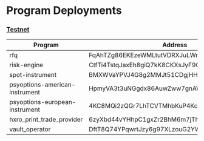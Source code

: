 # Program Deployments

### [Testnet](https://testnet.convergence.so)

| Program                        | Address                                      | Upgrade Authority                            |
| ------------------------------ | -------------------------------------------- | -------------------------------------------- |
| rfq                            | FqAhTZg86EKEzeWMLtutVDRXJuLWrey7oDHr3Au6RFdo | FaxEp61FTzibAkXqmVeiEfev9pj1mrrbbsLa9v1yzuTf |
| risk-engine                    | CtfTi4TstqJaxEh8giQ7kK8CKXsJyF9CuwdcVoqGrEi1 | FaxEp61FTzibAkXqmVeiEfev9pj1mrrbbsLa9v1yzuTf |
| spot-instrument                | BMXWVaYPVJ4G8g2MMJt51CDgjHHuoirPMvsTUadv3s3v | FaxEp61FTzibAkXqmVeiEfev9pj1mrrbbsLa9v1yzuTf |
| psyoptions-american-instrument | HpmyVA3t3uNGgdx86AuwZww7gnAWB57vepnk3732vEr9 | FaxEp61FTzibAkXqmVeiEfev9pj1mrrbbsLa9v1yzuTf |
| psyoptions-european-instrument | 4KC8MQi2zQGr7LhTCVTMhbKuP4KcpTmdZjxsDBWrTSVf | FaxEp61FTzibAkXqmVeiEfev9pj1mrrbbsLa9v1yzuTf |
| hxro\_print\_trade\_provider   | 6zyXbd44vYHhpC1gxZr2BhM6m7jThqsBphn2GD36bUi3 | FaxEp61FTzibAkXqmVeiEfev9pj1mrrbbsLa9v1yzuTf |
| vault\_operator                | DftT8Q74YPqwrtJzy6g97XLzouG2YWaWZfRad6yK2GvA | FaxEp61FTzibAkXqmVeiEfev9pj1mrrbbsLa9v1yzuTf |

